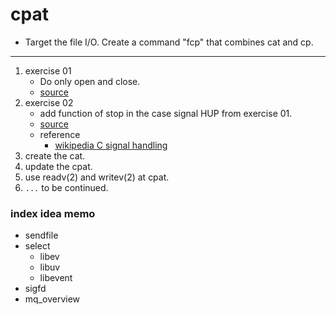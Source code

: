 cpat
===

* Target the file I/O. Create a command "fcp" that combines cat and cp.

---

1. exercise 01
	* Do only open and close.
	* [source](./src/01/open.c)
2. exercise 02
	* add function of stop in the case signal HUP from exercise 01.
	* [source](./src/02/open.c)
	* reference
		* [wikipedia C signal handling](https://en.wikipedia.org/wiki/C_signal_handling)
3. create the cat.
4. update the cpat.
5. use readv(2) and writev(2) at cpat.
6. `...` to be continued.

### index idea memo

* sendfile
* select
	* libev
	* libuv
	* libevent
* sigfd
* mq_overview
